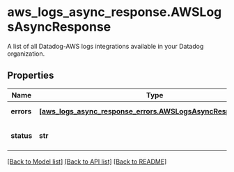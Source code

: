 # aws_logs_async_response.AWSLogsAsyncResponse

A list of all Datadog-AWS logs integrations available in your Datadog organization.
## Properties
Name | Type | Description | Notes
------------ | ------------- | ------------- | -------------
**errors** | [**[aws_logs_async_response_errors.AWSLogsAsyncResponseErrors]**](AWSLogsAsyncResponseErrors.md) | List of errors. | [optional] 
**status** | **str** | Status of the properties. | [optional] 

[[Back to Model list]](../README.md#documentation-for-models) [[Back to API list]](../README.md#documentation-for-api-endpoints) [[Back to README]](../README.md)


